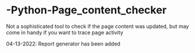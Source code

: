 # -Python-Page_content_checker
Not a sophisticated tool to check if the page content was updated, but may come in handy if you want to trace page activity

04-13-2022: Report generator has been added
